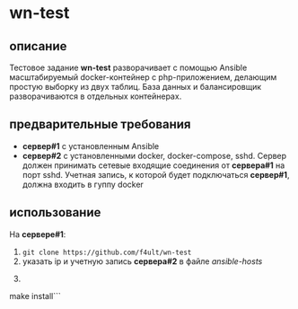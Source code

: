 # wn-test

## описание

Тестовое задание **wn-test** разворачивает с помощью Ansible масштабируемый docker-контейнер с php-приложением, делающим простую выборку из двух таблиц. База данных и балансировщик разворачиваются в отдельных контейнерах.

## предварительные требования

- **сервер\#1** с установленным Ansible
- **сервер\#2** с установленными docker, docker-compose, sshd. Сервер должен принимать сетевые входящие соединения от **сервера\#1** на порт sshd. Учетная запись, к которой будет подключаться **сервер\#1**, должна входить в гуппу docker

## использование

На **сервере\#1**:
1. ```git clone https://github.com/f4ult/wn-test```
2. указать ip и учетную запись **сервера\#2** в файле *ansible-hosts*
3. ```make
make install```



